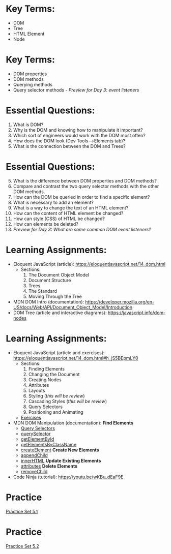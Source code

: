 # Key Terms:
- DOM
- Tree
- HTML Element
- Node

# Key Terms:
- DOM properties
- DOM methods
- Querying methods
- Query selector methods
_- Preview for Day 3: event listeners_


# Essential Questions:
1. What is DOM?
2. Why is the DOM and knowing how to manipulate it important?
3. Which sort of engineers would work with the DOM most often?
4. How does the DOM look (Dev Tools-->Elements tab)?
5. What is the connection between the DOM and Trees?

# Essential Questions:
5. What is the difference between DOM properties and DOM methods?
6. Compare and contrast the two query selector methods with the other DOM methods.
7. How can the DOM be queried in order to find a specific element?
8. What is necessary to add an element?
8. What is a way to change the text of an HTML element?
9. How can the content of HTML element be changed?
10. How can style (CSS) of HTML be changed?
11. How can elements be deleted?
12. _Preview for Day 3: What are some common DOM event listeners?_

# Learning Assignments:
- Eloquent JavaScript (article): https://eloquentjavascript.net/14_dom.html
    - Sections:
        1. The Document Object Model
        2. Document Structure
        3. Trees
        4. The Standard
        5. Moving Through the Tree
- MDN DOM Intro (documentation): https://developer.mozilla.org/en-US/docs/Web/API/Document_Object_Model/Introduction
- DOM Tree (article and interactive diagrams): https://javascript.info/dom-nodes

# Learning Assignments:
-  Eloquent JavaScript (article and exercises): https://eloquentjavascript.net/14_dom.html#h_jS5BEpmLY0
    - Sections:
        1. Finding Elements
        2. Changing the Document
        3. Creating Nodes
        4. Attributes
        5. Layouts
        6. Styling (_this will be review_)
        7. Cascading Styles (_this will be review_)
        8. Query Selectors
        9. Positioning and Animating
    - [Exercises](https://eloquentjavascript.net/14_dom.html#h_TcUD2vzyMe)
- MDN DOM Manipulation (documentation):
    **Find Elements**
    - [Query Selectors](https://developer.mozilla.org/en-US/docs/Web/API/Document_object_model/Locating_DOM_elements_using_selectors)
    - [querySelector](https://developer.mozilla.org/en-US/docs/Web/API/Document/querySelector)
    - [getElementById](https://developer.mozilla.org/en-US/docs/Web/API/Document/getElementById)
    - [getElementsByClassName](https://developer.mozilla.org/en-US/docs/Web/API/Document/getElementsByClassName)
    - [createElement](https://developer.mozilla.org/en-US/docs/Web/API/Document/createElement)
    **Create New Elements**
    - [appendChild](https://developer.mozilla.org/en-US/docs/Web/API/ParentNode/append)
    - [innerHTML](https://developer.mozilla.org/en-US/docs/Web/API/Element/innerHTML)
    **Update Existing Elements**
    - [attributes](https://developer.mozilla.org/en-US/docs/Web/API/Element/attributes)
    **Delete Elements**
    - [removeChild](https://developer.mozilla.org/en-US/docs/Web/API/Node/removeChild)
- Code Ninja (tutorial): https://youtu.be/wKBu_dEaF9E

# Practice
[Practice Set 5.1]()

# Practice
[Practice Set 5.2]()